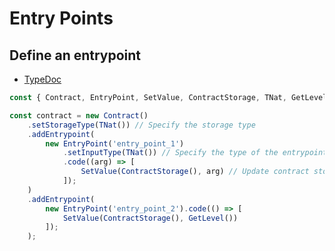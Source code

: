 # Entry Points

## Define an entrypoint

-  [TypeDoc](https://romarq.github.io/smartts-sdk/api/classes/core.EntryPoint.html)

```js
const { Contract, EntryPoint, SetValue, ContractStorage, TNat, GetLevel } = require('@tezwell/smartts-sdk');

const contract = new Contract()
    .setStorageType(TNat()) // Specify the storage type
    .addEntrypoint(
        new EntryPoint('entry_point_1')
            .setInputType(TNat()) // Specify the type of the entrypoint argument
            .code((arg) => [
                SetValue(ContractStorage(), arg) // Update contract storage
            ]);
    )
    .addEntrypoint(
        new EntryPoint('entry_point_2').code(() => [
            SetValue(ContractStorage(), GetLevel())
        ]);
    );
```
